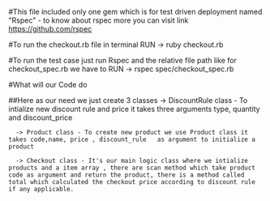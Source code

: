 #This file included only one gem which is for test driven deployment named
          "Rspec" -  to know about rspec more you can visit link https://github.com/rspec


#To run the checkout.rb file in terminal 
          RUN -> ruby checkout.rb

#To run the test case just run Rspec and the relative file path like for checkout_spec.rb we have to 
          RUN -> rspec spec/checkout_spec.rb


#What will our Code do 

  ##Here as our need we just create 3 classes
      -> DiscountRule class - To intialize new discount rule and price it takes three arguments type, quantity and discount_price

      -> Product class - To create new product we use Product class it takes code,name, price , discount_rule   as argument to initialize a product

      -> Checkout class - It's our main logic class where we intialize products and a item array , there are scan method which take product code as argument and return the product, there is a method called total which calculated the checkout price according to discount rule if any applicable.
